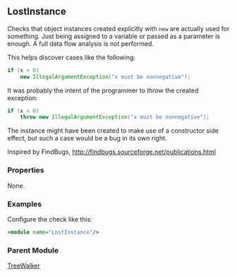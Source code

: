 ## LostInstance

Checks that object instances created explicitly with `new` are actually used for something. Just being assigned to a variable or passed as a parameter is enough. A full data flow analysis is not performed.

This helps discover cases like the following:

```java
if (x < 0)
    new IllegalArgumentException("x must be nonnegative");
```

It was probably the intent of the programmer to *throw* the created exception:

```java
if (x < 0)
    throw new IllegalArgumentException("x must be nonnegative");
```

The instance might have been created to make use of a constructor side effect, but such a case would be a bug in its own right.

Inspired by FindBugs, http://findbugs.sourceforge.net/publications.html


### Properties

None.


### Examples

Configure the check like this:

```xml
<module name="LostInstance"/>
```
 

### Parent Module

[TreeWalker](http://checkstyle.sourceforge.net/config.html#TreeWalker)
